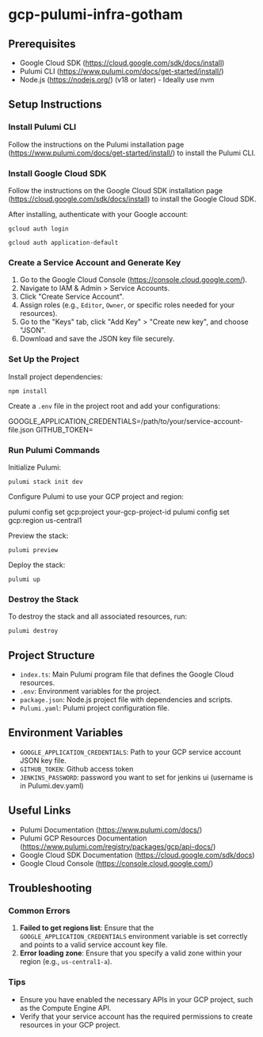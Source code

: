 # gcp-pulumi-infra-gotham

## Prerequisites

- Google Cloud SDK (https://cloud.google.com/sdk/docs/install)
- Pulumi CLI (https://www.pulumi.com/docs/get-started/install/)
- Node.js (https://nodejs.org/) (v18 or later) - Ideally use nvm

## Setup Instructions

### Install Pulumi CLI

Follow the instructions on the Pulumi installation page (https://www.pulumi.com/docs/get-started/install/) to install the Pulumi CLI.

### Install Google Cloud SDK

Follow the instructions on the Google Cloud SDK installation page (https://cloud.google.com/sdk/docs/install) to install the Google Cloud SDK.

After installing, authenticate with your Google account:

``gcloud auth login``

``gcloud auth application-default``

### Create a Service Account and Generate Key

1. Go to the Google Cloud Console (https://console.cloud.google.com/).
2. Navigate to IAM & Admin > Service Accounts.
3. Click "Create Service Account".
4. Assign roles (e.g., `Editor`, `Owner`, or specific roles needed for your resources).
5. Go to the "Keys" tab, click "Add Key" > "Create new key", and choose "JSON".
6. Download and save the JSON key file securely.

### Set Up the Project

Install project dependencies:

``npm install``

Create a `.env` file in the project root and add your configurations:

GOOGLE_APPLICATION_CREDENTIALS=/path/to/your/service-account-file.json
GITHUB_TOKEN=

### Run Pulumi Commands

Initialize Pulumi:

``pulumi stack init dev``

Configure Pulumi to use your GCP project and region:

pulumi config set gcp:project your-gcp-project-id
pulumi config set gcp:region us-central1


Preview the stack:

``pulumi preview``

Deploy the stack:

``pulumi up``

### Destroy the Stack

To destroy the stack and all associated resources, run:

``pulumi destroy``

## Project Structure

- `index.ts`: Main Pulumi program file that defines the Google Cloud resources.
- `.env`: Environment variables for the project.
- `package.json`: Node.js project file with dependencies and scripts.
- `Pulumi.yaml`: Pulumi project configuration file.

## Environment Variables

- `GOOGLE_APPLICATION_CREDENTIALS`: Path to your GCP service account JSON key file.
- `GITHUB_TOKEN`: Github access token
- `JENKINS_PASSWORD`: password you want to set for jenkins ui (username is in Pulumi.dev.yaml)

## Useful Links

- Pulumi Documentation (https://www.pulumi.com/docs/)
- Pulumi GCP Resources Documentation (https://www.pulumi.com/registry/packages/gcp/api-docs/)
- Google Cloud SDK Documentation (https://cloud.google.com/sdk/docs)
- Google Cloud Console (https://console.cloud.google.com/)

## Troubleshooting

### Common Errors

1. **Failed to get regions list**: Ensure that the `GOOGLE_APPLICATION_CREDENTIALS` environment variable is set correctly and points to a valid service account key file.
2. **Error loading zone**: Ensure that you specify a valid zone within your region (e.g., `us-central1-a`).

### Tips

- Ensure you have enabled the necessary APIs in your GCP project, such as the Compute Engine API.
- Verify that your service account has the required permissions to create resources in your GCP project.
